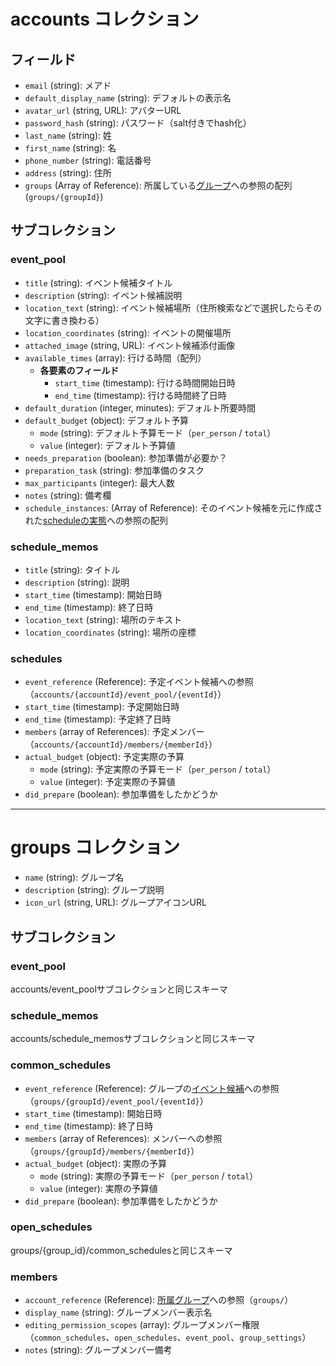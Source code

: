 <a name="accounts"></a>

# accounts コレクション
## フィールド
- `email` (string): メアド
- `default_display_name` (string): デフォルトの表示名
- `avatar_url` (string, URL): アバターURL
- `password_hash` (string): パスワード（salt付きでhash化）
- `last_name` (string): 姓
- `first_name` (string): 名
- `phone_number` (string): 電話番号
- `address` (string): 住所
- `groups` (Array of Reference): 所属している[グループ](#groups)への参照の配列(`groups/{groupId}`)

## サブコレクション
<a name="accounts/event_pool"></a>

### event_pool
- `title` (string): イベント候補タイトル
- `description` (string): イベント候補説明
- `location_text` (string): イベント候補場所（住所検索などで選択したらその文字に書き換わる）
- `location_coordinates` (string): イベントの開催場所
- `attached_image` (string, URL): イベント候補添付画像
- `available_times` (array): 行ける時間（配列）
  - **各要素のフィールド**
    - `start_time` (timestamp): 行ける時間開始日時
    - `end_time` (timestamp): 行ける時間終了日時
- `default_duration` (integer, minutes): デフォルト所要時間
- `default_budget` (object): デフォルト予算
  - `mode` (string): デフォルト予算モード（`per_person` / `total`）
  - `value` (integer): デフォルト予算値
- `needs_preparation` (boolean): 参加準備が必要か？
- `preparation_task` (string): 参加準備のタスク
- `max_participants` (integer): 最大人数
- `notes` (string): 備考欄
- `schedule_instances`: (Array of Reference): そのイベント候補を元に作成された[scheduleの実態](#accounts/schedules)への参照の配列

<a name="accounts/schedule_memos"></a>

### schedule_memos
- `title` (string): タイトル
- `description` (string): 説明
- `start_time` (timestamp): 開始日時
- `end_time` (timestamp): 終了日時
- `location_text` (string): 場所のテキスト
- `location_coordinates` (string): 場所の座標

<a name="accounts/schedules"></a>

### schedules
- `event_reference` (Reference): 予定イベント候補への参照（`accounts/{accountId}/event_pool/{eventId}`）
- `start_time` (timestamp): 予定開始日時
- `end_time` (timestamp): 予定終了日時
- `members` (array of References): 予定メンバー（`accounts/{accountId}/members/{memberId}`）
- `actual_budget` (object): 予定実際の予算
  - `mode` (string): 予定実際の予算モード（`per_person` / `total`）
  - `value` (integer): 予定実際の予算値
- `did_prepare` (boolean): 参加準備をしたかどうか

---

<a name="groups"></a>

# groups コレクション
- `name` (string): グループ名
- `description` (string): グループ説明
- `icon_url` (string, URL): グループアイコンURL

## サブコレクション

<a name="groups/event_pool"></a>

### event_pool
accounts/event_poolサブコレクションと同じスキーマ

<a name="groups/schedule_memos"></a>

### schedule_memos
accounts/schedule_memosサブコレクションと同じスキーマ

<a name="groups/common_schedules"></a>

### common_schedules
- `event_reference` (Reference): グループの[イベント候補](#groups/schedule_memos)への参照（`groups/{groupId}/event_pool/{eventId}`）
- `start_time` (timestamp): 開始日時
- `end_time` (timestamp): 終了日時
- `members` (array of References): メンバーへの参照（`groups/{groupId}/members/{memberId}`）
- `actual_budget` (object): 実際の予算
  - `mode` (string): 実際の予算モード（`per_person` / `total`）
  - `value` (integer): 実際の予算値
- `did_prepare` (boolean): 参加準備をしたかどうか

<a name="groups/open_schedules"></a>

### open_schedules
groups/{group_id}/common_schedulesと同じスキーマ

<a name="groups/members"></a>

### members
- `account_reference` (Reference): [所属グループ](#groups)への参照（`groups/`）
- `display_name` (string): グループメンバー表示名
- `editing_permission_scopes` (array): グループメンバー権限（`common_schedules`、`open_schedules`、`event_pool`、`group_settings`）
- `notes` (string): グループメンバー備考
